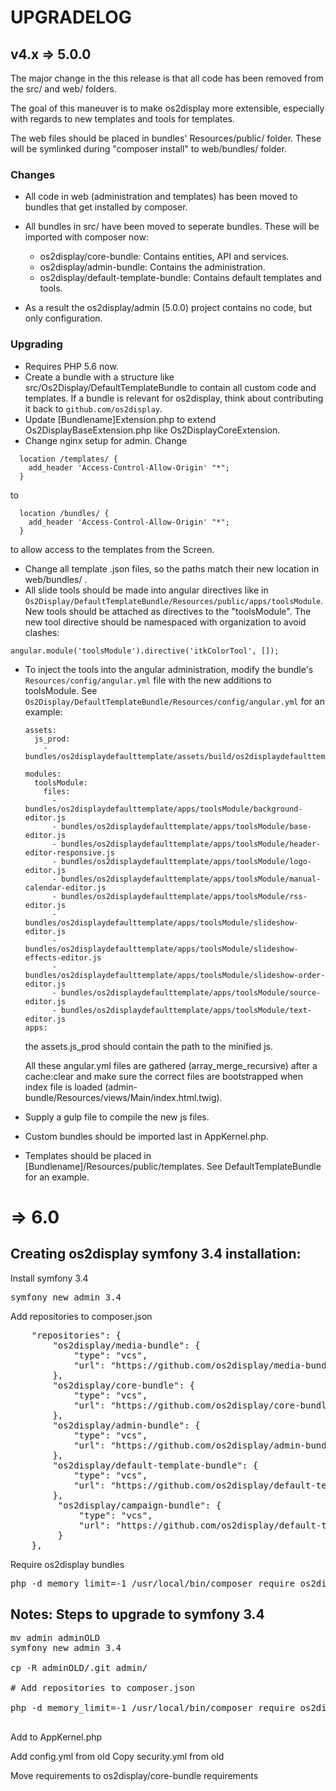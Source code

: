 # UPGRADELOG

## v4.x => 5.0.0

The major change in the this release is that all code has been removed from the
src/ and web/ folders.

The goal of this maneuver is to make os2display more extensible, especially with
regards to new templates and tools for templates.

The web files should be placed in bundles' Resources/public/ folder. These will
be symlinked during "composer install" to web/bundles/ folder.

### Changes

* All code in web (administration and templates) has been moved to bundles that
  get installed by composer.
* All bundles in src/ have been moved to seperate bundles. These will be imported
  with composer now:

  - os2display/core-bundle: Contains entities, API and services.
  - os2display/admin-bundle: Contains the administration.
  - os2display/default-template-bundle: Contains default templates and tools.

* As a result the os2display/admin (5.0.0) project contains no code, but only
  configuration.

### Upgrading

* Requires PHP 5.6 now.
* Create a bundle with a structure like src/Os2Display/DefaultTemplateBundle
  to contain all custom code and templates. If a bundle is relevant for
  os2display, think about contributing it back to `github.com/os2display`.
* Update [Bundlename]Extension.php to extend Os2DisplayBaseExtension.php like
  Os2DisplayCoreExtension.
* Change nginx setup for admin. Change

```
  location /templates/ {
    add_header 'Access-Control-Allow-Origin' "*";
  }
```

to

```
  location /bundles/ {
    add_header 'Access-Control-Allow-Origin' "*";
  }
```

to allow access to the templates from the Screen.

* Change all template .json files, so the paths match their new location in web/bundles/ .
* All slide tools should be made into angular directives like in 
  `Os2Display/DefaultTemplateBundle/Resources/public/apps/toolsModule`.
  New tools should be attached as directives to the "toolsModule". The new tool
  directive should be namespaced with organization to avoid clashes:

```
angular.module('toolsModule').directive('itkColorTool', []);
```

* To inject the tools into the angular administration, modify the bundle's 
  `Resources/config/angular.yml` file with the new additions to toolsModule. 
  See `Os2Display/DefaultTemplateBundle/Resources/config/angular.yml`
  for an example:
  
  ``` 
  assets:
    js_prod:
      - bundles/os2displaydefaulttemplate/assets/build/os2displaydefaulttemplate.min.js
  
  modules:
    toolsModule:
      files:
        - bundles/os2displaydefaulttemplate/apps/toolsModule/background-editor.js
        - bundles/os2displaydefaulttemplate/apps/toolsModule/base-editor.js
        - bundles/os2displaydefaulttemplate/apps/toolsModule/header-editor-responsive.js
        - bundles/os2displaydefaulttemplate/apps/toolsModule/logo-editor.js
        - bundles/os2displaydefaulttemplate/apps/toolsModule/manual-calendar-editor.js
        - bundles/os2displaydefaulttemplate/apps/toolsModule/rss-editor.js
        - bundles/os2displaydefaulttemplate/apps/toolsModule/slideshow-editor.js
        - bundles/os2displaydefaulttemplate/apps/toolsModule/slideshow-effects-editor.js
        - bundles/os2displaydefaulttemplate/apps/toolsModule/slideshow-order-editor.js
        - bundles/os2displaydefaulttemplate/apps/toolsModule/source-editor.js
        - bundles/os2displaydefaulttemplate/apps/toolsModule/text-editor.js
  apps:
  ```
  the assets.js_prod should contain the path to the minified js.
  
  All these angular.yml files are gathered (array_merge_recursive) after a 
  cache:clear and make sure the correct files are bootstrapped when index file
  is loaded (admin-bundle/Resources/views/Main/index.html.twig).
  
* Supply a gulp file to compile the new js files.
* Custom bundles should be imported last in AppKernel.php.
* Templates should be placed in [Bundlename]/Resources/public/templates. See
  DefaultTemplateBundle for an example.


# => 6.0

## Creating os2display symfony 3.4 installation:

Install symfony 3.4
<pre>
symfony new admin 3.4
</pre>

Add repositories to composer.json
<pre>
    "repositories": {
        "os2display/media-bundle": {
            "type": "vcs",
            "url": "https://github.com/os2display/media-bundle"
        },
        "os2display/core-bundle": {
            "type": "vcs",
            "url": "https://github.com/os2display/core-bundle"
        },
        "os2display/admin-bundle": {
            "type": "vcs",
            "url": "https://github.com/os2display/admin-bundle"
        },
        "os2display/default-template-bundle": {
            "type": "vcs",
            "url": "https://github.com/os2display/default-template-bundle"
        },
         "os2display/campaign-bundle": {
             "type": "vcs",
             "url": "https://github.com/os2display/default-template-bundle"
         }
    },
</pre>

Require os2display bundles
<pre>
php -d memory_limit=-1 /usr/local/bin/composer require os2display/admin-bundle os2display/core-bundle os2display/media-bundle os2display/default-template-bundle os2display/campaign-bundle -vvv
</pre>


## Notes: Steps to upgrade to symfony 3.4

<pre>
mv admin adminOLD
symfony new admin 3.4

cp -R adminOLD/.git admin/

# Add repositories to composer.json

php -d memory_limit=-1 /usr/local/bin/composer require os2display/admin-bundle:dev-symf34 os2display/core-bundle:dev-symf34 os2display/media-bundle:dev-symf34 os2display/default-template-bundle -vvv

</pre>

Add to AppKernel.php

Add config.yml from old
Copy security.yml from old

Move requirements to os2display/core-bundle requirements
